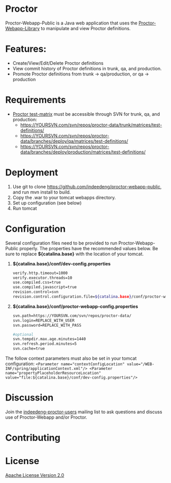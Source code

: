 # Proctor
Proctor-Webapp-Public is a Java web application that uses the [Proctor-Webapp-Library](https://github.com/indeedeng/proctor-webapp-library) to manipulate and view Proctor definitions.

# Features:
- Create/View/Edit/Delete Proctor definitions
- View commit history of Proctor definitions in trunk, qa, and production.
- Promote Proctor definitions from trunk -> qa/production, or qa -> production

# Requirements
- [Proctor test-matrix](http://indeedeng.github.io/proctor/docs/matrix-schema/) must be accessible through SVN for trunk, qa, and production:
    * https://YOURSVN.com/svn/repos/proctor-data/trunk/matrices/test-definitions/
    * https://YOURSVN.com/svn/repos/proctor-data/branches/deploy/qa/matrices/test-definitions/
    * https://YOURSVN.com/svn/repos/proctor-data/branches/deploy/production/matrices/test-definitions/

# Deployment
1. Use git to clone https://github.com/indeedeng/proctor-webapp-public, and run mvn install to build.
2. Copy the .war to your tomcat webapps directory.
3. Set up configuration (see below)
4. Run tomcat

# Configuration
Several configuration files need to be provided to run Proctor-Webapp-Public properly. The properties have the recommended values below. Be sure to replace **${catalina.base}** with the location of your tomcat.

1. **${catalina.base}/conf/dev-config.properties**

    ```bash
    verify.http.timeout=1000
    verify.executor.threads=10
    use.compiled.css=true
    use.compiled.javascript=true
    revision.control=svn
    revision.control.configuration.file=${catalina.base}/conf/proctor-webapp-config.properties
    ```

2. **${catalina.base}/conf/proctor-webapp-config.properties**

    ```bash
    svn.path=https://YOURSVN.com/svn/repos/proctor-data/
    svn.login=REPLACE_WITH_USER
    svn.password=REPLACE_WITH_PASS

    #optional
    svn.tempdir.max.age.minutes=1440
    svn.refresh.period.minutes=5
    svn.cache=true
    ```

The follow context parameters must also be set in your tomcat configuration:
    ```
    <Parameter name="contextConfigLocation" value="/WEB-INF/spring/applicationContext.xml"/>
    <Parameter name="propertyPlaceholderResourceLocation" value="file:${catalina.base}/conf/dev-config.properties"/>
    ```

# Discussion

Join the [indeedeng-proctor-users](https://groups.google.com/d/forum/indeedeng-proctor-users) mailing list to ask questions and discuss use of Proctor-Webapp and/or Proctor.

# Contributing

# License

[Apache License Version 2.0](https://github.com/indeedeng/proctor-webapp-public/blob/master/LICENSE)